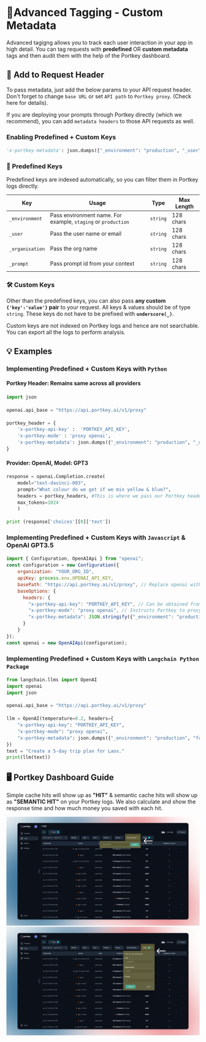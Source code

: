 # 🔖Advanced Tagging - Custom Metadata

Advanced tagigng allows you to track each user interaction in your app in high detail. You can tag requests with **predefined** OR **custom metadata** tags and then audit them with the help of the Portkey dashboard. 

## **🔑 Add to Request Header**
To pass metadata, just add the below params to your API request header. Don't forget to change `base URL` or set `API path` to `Portkey proxy`. (Check here for details).

If you are deploying your prompts through Portkey directly (which we recommend), you can add `metadata headers` to those API requests as well.

### **Enabling Predefined + Custom Keys**
```py
'x-portkey-metadata': json.dumps({"_environment": "production", "_user": "a@b.com", "_organisation": "acme", "_prompt": "prompt_1", "foo": "abc", "bar": "def"})
```

### **🎫 Predefined Keys**
Predefined keys are indexed automatically, so you can filter them in Portkey logs directly.

| Key | Usage | Type | Max Length |
| -- | -- | -- | -- |
| `_environment` | Pass environment name. For example, `staging` or `production` | `string` | 128 chars |
| `_user` | Pass the user name or email | `string` | 128 chars |
| `_organisation` | Pass the org name | `string` | 128 chars | 
| `_prompt` | Pass prompt id from your context | `string` | 128 chars | 

### **🛠️ Custom Keys**

Other than the predefined keys, you can also pass **any custom `{'key':'value'}` pair** to your request. All keys & values should be of type `string`. These keys do not have to be prefixed with **`underscore(_)`**.

Custom keys are not indexed on Portkey logs and hence are not searchable. You can export all the logs to perform analysis.


## **💡 Examples**

### **Implementing Predefined + Custom Keys with `Python`**

#### Portkey Header: Remains same across all providers
```py
import json

openai.api_base = "https://api.portkey.ai/v1/proxy"

portkey_header = {
    'x-portkey-api-key' :  'PORTKEY_API_KEY',
    'x-portkey-mode' : 'proxy openai',
    'x-portkey-metadata': json.dumps({"_environment": "production", "_user": "a@b.com", "_organisation": "acme", "_prompt": "prompt_1", "foo": "abc", "bar": "def"})
}
```
#### Provider: OpenAI, Model: GPT3
```py
response = openai.Completion.create( 
    model="text-davinci-003", 
    prompt="What colour do we get if we mix yellow & blue?",
    headers = portkey_headers, #This is where we pass our Portkey headers
    max_tokens=1024
    )

print (response['choices'][0]['text'])
```

### **Implementing Predefined + Custom Keys with `Javascript` & OpenAI GPT3.5**

```javascript
import { Configuration, OpenAIApi } from "openai";
const configuration = new Configuration({
    organization: "YOUR_ORG_ID",
    apiKey: process.env.OPENAI_API_KEY,
    basePath: "https://api.portkey.ai/v1/proxy", // Replace openai with portkey's endpoint
    baseOptions: {
      headers: {
        "x-portkey-api-key": "PORTKEY_API_KEY", // Can be obtained from your account
        "x-portkey-mode": "proxy openai", // Instructs Portkey to proxy your request to OpenAI
        "x-portkey-metadata": JSON.stringify({"_environment": "production", "foo": "abc", "bar": "def"}) //Enables filtering on _environment
      }
    }
});
const openai = new OpenAIApi(configuration);
```

### **Implementing Predefined + Custom Keys with `Langchain Python Package`**
```py
from langchain.llms import OpenAI
import openai
import json

openai.api_base = "https://api.portkey.ai/v1/proxy"

llm = OpenAI(temperature=0.2, headers={
    "x-portkey-api-key": "PORTKEY_API_KEY",
    "x-portkey-mode": "proxy openai",
    "x-portkey-metadata": json.dumps({"_environment": "production", "foo": "abc", "bar": "def"})  # Enables filtering on _environment
})
text = "Create a 5-day trip plan for Laos."
print(llm(text))
```

## **🖥️ Portkey Dashboard Guide**

Simple cache hits will show up as **"HIT"** & semantic cache hits will show up as **"SEMANTIC HIT"** on your Portkey logs. We also calculate and show the response time and how much money you saved with each hit.

![Metadata 1](./images/Metadata%201.png)
![Metadata 2](./images/Metadata%202.png)